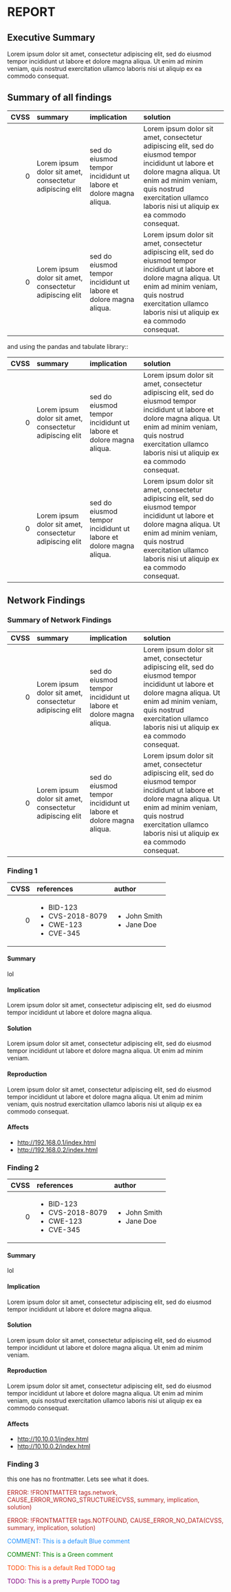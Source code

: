 # REPORT

## Executive Summary 

Lorem ipsum dolor sit amet, consectetur adipiscing elit,
sed do eiusmod tempor incididunt ut labore et dolore magna aliqua.
Ut enim ad minim veniam, quis nostrud exercitation ullamco laboris
nisi ut aliquip ex ea commodo consequat.

## Summary of all findings

|   CVSS | summary                                                 | implication                                                        | solution                                                                                                                                                                                                                                |
|-------:|:--------------------------------------------------------|:-------------------------------------------------------------------|:----------------------------------------------------------------------------------------------------------------------------------------------------------------------------------------------------------------------------------------|
|      0 | Lorem ipsum dolor sit amet, consectetur adipiscing elit | sed do eiusmod tempor incididunt ut labore et dolore magna aliqua. | Lorem ipsum dolor sit amet, consectetur adipiscing elit, sed do eiusmod tempor incididunt ut labore et dolore magna aliqua. Ut enim ad minim veniam, quis nostrud exercitation ullamco laboris nisi ut aliquip ex ea commodo consequat. |
|      0 | Lorem ipsum dolor sit amet, consectetur adipiscing elit | sed do eiusmod tempor incididunt ut labore et dolore magna aliqua. | Lorem ipsum dolor sit amet, consectetur adipiscing elit, sed do eiusmod tempor incididunt ut labore et dolore magna aliqua. Ut enim ad minim veniam, quis nostrud exercitation ullamco laboris nisi ut aliquip ex ea commodo consequat. |

and using the pandas and tabulate library::

|   CVSS | summary                                                 | implication                                                        | solution                                                                                                                                                                                                                                |
|-------:|:--------------------------------------------------------|:-------------------------------------------------------------------|:----------------------------------------------------------------------------------------------------------------------------------------------------------------------------------------------------------------------------------------|
|      0 | Lorem ipsum dolor sit amet, consectetur adipiscing elit | sed do eiusmod tempor incididunt ut labore et dolore magna aliqua. | Lorem ipsum dolor sit amet, consectetur adipiscing elit, sed do eiusmod tempor incididunt ut labore et dolore magna aliqua. Ut enim ad minim veniam, quis nostrud exercitation ullamco laboris nisi ut aliquip ex ea commodo consequat. |
|      0 | Lorem ipsum dolor sit amet, consectetur adipiscing elit | sed do eiusmod tempor incididunt ut labore et dolore magna aliqua. | Lorem ipsum dolor sit amet, consectetur adipiscing elit, sed do eiusmod tempor incididunt ut labore et dolore magna aliqua. Ut enim ad minim veniam, quis nostrud exercitation ullamco laboris nisi ut aliquip ex ea commodo consequat. |

## Network Findings

### Summary of Network Findings
|   CVSS | summary                                                 | implication                                                        | solution                                                                                                                                                                                                                                |
|-------:|:--------------------------------------------------------|:-------------------------------------------------------------------|:----------------------------------------------------------------------------------------------------------------------------------------------------------------------------------------------------------------------------------------|
|      0 | Lorem ipsum dolor sit amet, consectetur adipiscing elit | sed do eiusmod tempor incididunt ut labore et dolore magna aliqua. | Lorem ipsum dolor sit amet, consectetur adipiscing elit, sed do eiusmod tempor incididunt ut labore et dolore magna aliqua. Ut enim ad minim veniam, quis nostrud exercitation ullamco laboris nisi ut aliquip ex ea commodo consequat. |
|      0 | Lorem ipsum dolor sit amet, consectetur adipiscing elit | sed do eiusmod tempor incididunt ut labore et dolore magna aliqua. | Lorem ipsum dolor sit amet, consectetur adipiscing elit, sed do eiusmod tempor incididunt ut labore et dolore magna aliqua. Ut enim ad minim veniam, quis nostrud exercitation ullamco laboris nisi ut aliquip ex ea commodo consequat. |

### Finding 1
|   CVSS | references                                                                      | author                                        |
|-------:|:--------------------------------------------------------------------------------|:----------------------------------------------|
|      0 | <ul><li>BID-123</li><li>CVS-2018-8079</li><li>CWE-123</li><li>CVE-345</li></ul> | <ul><li>John Smith</li><li>Jane Doe</li></ul> |


#### Summary

lol

#### Implication

Lorem ipsum dolor sit amet, consectetur adipiscing elit,
sed do eiusmod tempor incididunt ut labore et dolore magna aliqua.

#### Solution

Lorem ipsum dolor sit amet, consectetur adipiscing elit,
sed do eiusmod tempor incididunt ut labore et dolore magna aliqua.
Ut enim ad minim veniam.

#### Reproduction

Lorem ipsum dolor sit amet, consectetur adipiscing elit,
sed do eiusmod tempor incididunt ut labore et dolore magna aliqua.
Ut enim ad minim veniam, quis nostrud exercitation ullamco laboris
nisi ut aliquip ex ea commodo consequat.

#### Affects

- http://192.168.0.1/index.html
- http://192.168.0.2/index.html

### Finding 2
|   CVSS | references                                                                      | author                                        |
|-------:|:--------------------------------------------------------------------------------|:----------------------------------------------|
|      0 | <ul><li>BID-123</li><li>CVS-2018-8079</li><li>CWE-123</li><li>CVE-345</li></ul> | <ul><li>John Smith</li><li>Jane Doe</li></ul> |


#### Summary

lol

#### Implication

Lorem ipsum dolor sit amet, consectetur adipiscing elit,
sed do eiusmod tempor incididunt ut labore et dolore magna aliqua.

#### Solution

Lorem ipsum dolor sit amet, consectetur adipiscing elit,
sed do eiusmod tempor incididunt ut labore et dolore magna aliqua.
Ut enim ad minim veniam.

#### Reproduction

Lorem ipsum dolor sit amet, consectetur adipiscing elit,
sed do eiusmod tempor incididunt ut labore et dolore magna aliqua.
Ut enim ad minim veniam, quis nostrud exercitation ullamco laboris
nisi ut aliquip ex ea commodo consequat.

#### Affects

- http://10.10.0.1/index.html
- http://10.10.0.2/index.html

### Finding 3

this one has no frontmatter. Lets see what it does.


<span style="color:FireBrick">ERROR: !FRONTMATTER tags.network, CAUSE_ERROR_WRONG_STRUCTURE(CVSS, summary, implication, solution)</span> <!-- !ERROR:  Requested data structure not recognized -->

<span style="color:FireBrick">ERROR: !FRONTMATTER tags.NOTFOUND, CAUSE_ERROR_NO_DATA(CVSS, summary, implication, solution)</span> <!-- !ERROR:  No matching data found in frontmatter -->

<span style="color:DodgerBlue">COMMENT: This is a default Blue comment</span>

<span style="color:Green">COMMENT: This is a Green comment</span>

<span style="color:OrangeRed">TODO: This is a default Red TODO tag</span>

<span style="color:Purple">TODO: This is a pretty Purple TODO tag</span>

